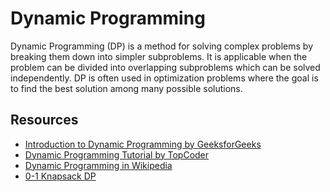 # Dynamic Programming

Dynamic Programming (DP) is a method for solving complex problems by breaking them down into simpler subproblems. It is applicable when the problem can be divided into overlapping subproblems which can be solved independently. DP is often used in optimization problems where the goal is to find the best solution among many possible solutions.

## Resources
- [Introduction to Dynamic Programming by GeeksforGeeks](https://www.geeksforgeeks.org/dynamic-programming/)
- [Dynamic Programming Tutorial by TopCoder](https://www.topcoder.com/thrive/articles/Dynamic%20Programming:%20From%20Novice%20to%20Advanced)
- [Dynamic Programming in Wikipedia](https://en.wikipedia.org/wiki/Dynamic_programming)
- [0-1 Knapsack DP](https://leetcode.com/discuss/study-guide/1152328/01-Knapsack-Problem-and-Dynamic-Programming#:~:text=Statement%3A%20Given%20a%20set%20of,equal%20to%20the%20knapsack's%20capacity.)